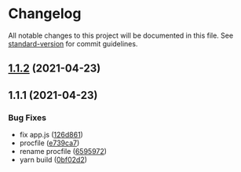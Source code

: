 # Changelog

All notable changes to this project will be documented in this file. See [standard-version](https://github.com/conventional-changelog/standard-version) for commit guidelines.

## [1.1.2](https://github.com/unicorn-froyo/node-js-starter-kit/compare/v1.1.1...v1.1.2) (2021-04-23)

## 1.1.1 (2021-04-23)

### Bug Fixes

- fix app.js ([126d861](https://github.com/unicorn-froyo/node-js-starter-kit/commit/126d86193d1b568351222a4c12aa91a7a7ba53b8))
- procfile ([e739ca7](https://github.com/unicorn-froyo/node-js-starter-kit/commit/e739ca7e634eeba42122b2883117286f099313ee))
- rename procfile ([6595972](https://github.com/unicorn-froyo/node-js-starter-kit/commit/65959720f4aa47ee2f0c02c1181a546f16d5a8d6))
- yarn build ([0bf02d2](https://github.com/unicorn-froyo/node-js-starter-kit/commit/0bf02d2a74bb63fabf43b742a0101809c15b3616))
